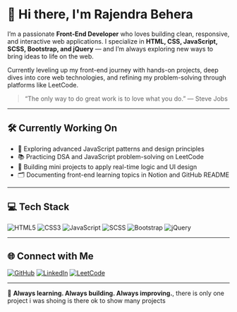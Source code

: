# 👋 Hi there, I'm Rajendra Behera

I’m a passionate **Front-End Developer** who loves building clean, responsive, and interactive web applications. I specialize in **HTML, CSS, JavaScript, SCSS, Bootstrap, and jQuery** — and I’m always exploring new ways to bring ideas to life on the web.

Currently leveling up my front-end journey with hands-on projects, deep dives into core web technologies, and refining my problem-solving through platforms like LeetCode.

> “The only way to do great work is to love what you do.” — Steve Jobs

---

## 🛠️ Currently Working On

- 🧪 Exploring advanced JavaScript patterns and design principles  
- 📚 Practicing DSA and JavaScript problem-solving on LeetCode  
- 🎯 Building mini projects to apply real-time logic and UI design  
- 🗂️ Documenting front-end learning topics in Notion and GitHub README

---

## 💻 Tech Stack

![HTML5](https://img.shields.io/badge/HTML5-%23E34F26.svg?style=for-the-badge&logo=html5&logoColor=white)
![CSS3](https://img.shields.io/badge/CSS3-%231572B6.svg?style=for-the-badge&logo=css3&logoColor=white)
![JavaScript](https://img.shields.io/badge/JavaScript-%23F7DF1E.svg?style=for-the-badge&logo=javascript&logoColor=black)
![SCSS](https://img.shields.io/badge/SCSS-%23CD6799.svg?style=for-the-badge&logo=sass&logoColor=white)
![Bootstrap](https://img.shields.io/badge/Bootstrap-%23563D7C.svg?style=for-the-badge&logo=bootstrap&logoColor=white)
![jQuery](https://img.shields.io/badge/jQuery-%230769AD.svg?style=for-the-badge&logo=jquery&logoColor=white)

---

## 🌐 Connect with Me

[![GitHub](https://img.shields.io/badge/GitHub-%2312100E.svg?style=for-the-badge&logo=github&logoColor=white)](https://github.com/BRajendra10)
[![LinkedIn](https://img.shields.io/badge/LinkedIn-%230077B5.svg?style=for-the-badge&logo=linkedin&logoColor=white)](https://www.linkedin.com/in/behera-rajendra/)
[![LeetCode](https://img.shields.io/badge/LeetCode-%23FFA116.svg?style=for-the-badge&logo=leetcode&logoColor=white)](https://leetcode.com/u/39uDDhGyaF/)

---

🎯 **Always learning. Always building. Always improving.**, there is only one project i was shoing is there ok to show many projects
